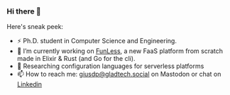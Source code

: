 ### Hi there 👋

Here's sneak peek:


- ⚡ Ph.D. student in Computer Science and Engineering.
- 👯 I’m currently working on [FunLess](https://funless.dev), a new FaaS platform from scratch made in Elixir & Rust (and Go for the cli).
- 🔭 Researching configuration languages for serverless platforms
- 📫 How to reach me: [giusdp@gladtech.social](https://gladtech.social/web/@giusdp) on Mastodon or chat on [Linkedin](https://www.linkedin.com/in/giusdp)

<!--
**giusdp/giusdp** is a ✨ _special_ ✨ repository because its `README.md` (this file) appears on your GitHub profile.

Here are some ideas to get you started:

- 🔭 I’m currently working on ...
- 🌱 I’m currently learning ...
- 👯 I’m looking to collaborate on ...
- 🤔 I’m looking for help with ...
- 💬 Ask me about ...
- 📫 How to reach me: ...
- 😄 Pronouns: ...
- ⚡ Fun fact: ...
-->
